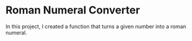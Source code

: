 # Roman Numeral Converter
In this project, I created a function that turns a given number into a roman numeral.
